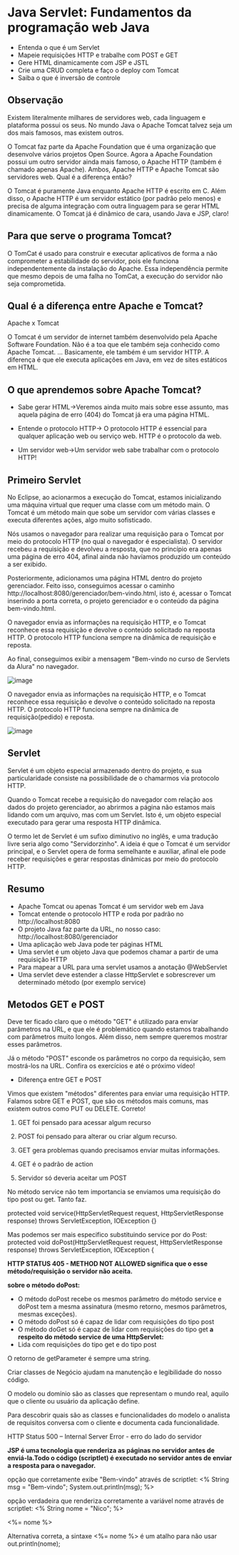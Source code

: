 # Java Servlet: Fundamentos da programação web Java

- Entenda o que é um Servlet
- Mapeie requisições HTTP e trabalhe com POST e GET
- Gere HTML dinamicamente com JSP e JSTL
- Crie uma CRUD completa e faço o deploy com Tomcat
- Saiba o que é inversão de controle


## Observação

Existem literalmente milhares de servidores web, cada linguagem e plataforma possui os seus. No mundo Java o Apache Tomcat talvez seja um dos mais famosos, mas existem outros.

O Tomcat faz parte da Apache Foundation que é uma organização que desenvolve vários projetos Open Source. Agora a Apache Foundation possui um outro servidor ainda mais famoso, o Apache HTTP (também é chamado apenas Apache). Ambos, Apache HTTP e Apache Tomcat são servidores web. Qual é a diferença então?

O Tomcat é puramente Java enquanto Apache HTTP é escrito em C. Além disso, o Apache HTTP é um servidor estático (por padrão pelo menos) e precisa de alguma integração com outra linguagem para se gerar HTML dinamicamente. O Tomcat já é dinâmico de cara, usando Java e JSP, claro!

## Para que serve o programa Tomcat?
O TomCat é usado para construir e executar aplicativos de forma a não comprometer a estabilidade do servidor, pois ele funciona independentemente da instalação do Apache. Essa independência permite que mesmo depois de uma falha no TomCat, a execução do servidor não seja comprometida.

## Qual é a diferença entre Apache e Tomcat?
Apache x Tomcat

O Tomcat é um servidor de internet também desenvolvido pela Apache Software Foundation. Não é a toa que ele também seja conhecido como Apache Tomcat. ... Basicamente, ele também é um servidor HTTP. A diferença é que ele executa aplicações em Java, em vez de sites estáticos em HTML.


## O que aprendemos sobre Apache Tomcat?

- Sabe gerar HTML->Veremos ainda muito mais sobre esse assunto, mas aquela página de erro (404) do Tomcat já era uma página HTML.

- Entende o protocolo HTTP-> O protocolo HTTP é essencial para qualquer aplicação web ou serviço web. HTTP é o protocolo da web.

- Um servidor web->Um servidor web sabe trabalhar com o protocolo HTTP!

## Primeiro Servlet

No Eclipse, ao acionarmos a execução do Tomcat, estamos inicializando uma máquina virtual que requer uma classe com um método main. O Tomcat é um método main que sobe um servidor com várias classes e executa diferentes ações, algo muito sofisticado.

Nós usamos o navegador para realizar uma requisição para o Tomcat por meio do protocolo HTTP (no qual o navegador é especialista). O servidor recebeu a requisição e devolveu a resposta, que no princípio era apenas uma página de erro 404, afinal ainda não havíamos produzido um conteúdo a ser exibido.

Posteriormente, adicionamos uma página HTML dentro do projeto gerenciador. Feito isso, conseguimos acessar o caminho http://localhost:8080/gerenciador/bem-vindo.html, isto é, acessar o Tomcat inserindo a porta correta, o projeto gerenciador e o conteúdo da página bem-vindo.html.

O navegador envia as informações na requisição HTTP, e o Tomcat reconhece essa requisição e devolve o conteúdo solicitado na reposta HTTP. O protocolo HTTP funciona sempre na dinâmica de requisição e reposta.

Ao final, conseguimos exibir a mensagem "Bem-vindo no curso de Servlets da Alura" no navegador.

![image](https://user-images.githubusercontent.com/52088444/154591729-b84137bb-600a-4b1a-95b4-e15f70862af6.png)

O navegador envia as informações na requisição HTTP, e o Tomcat reconhece essa requisição e devolve o conteúdo solicitado na reposta HTTP. O protocolo HTTP funciona sempre na dinâmica de requisição(pedido) e reposta.

![image](https://user-images.githubusercontent.com/52088444/154591904-201268b2-2fb6-4801-82f9-71e5a7ec2f06.png)

## Servlet

Servlet é um objeto especial armazenado dentro do projeto, e sua particularidade consiste na possibilidade de o chamarmos via protocolo HTTP.

Quando o Tomcat recebe a requisição do navegador com relação aos dados do projeto gerenciador, ao abrirmos a página não estamos mais lidando com um arquivo, mas com um Servlet. Isto é, um objeto especial executado para gerar uma resposta HTTP dinâmica.

O termo let de Servlet é um sufixo diminutivo no inglês, e uma tradução livre seria algo como "Servidorzinho". A ideia é que o Tomcat é um servidor principal, e o Servlet opera de forma semelhante e auxiliar, afinal ele pode receber requisições e gerar respostas dinâmicas por meio do protocolo HTTP.

## Resumo

- Apache Tomcat ou apenas Tomcat é um servidor web em Java
- Tomcat entende o protocolo HTTP e roda por padrão no http://localhost:8080
- O projeto Java faz parte da URL, no nosso caso: http://localhost:8080/gerenciador
- Uma aplicação web Java pode ter páginas HTML
- Uma servlet é um objeto Java que podemos chamar a partir de uma requisição HTTP
- Para mapear a URL para uma servlet usamos a anotação @WebServlet
- Uma servlet deve estender a classe HttpServlet e sobrescrever um determinado método (por exemplo service)

## Metodos GET e POST

Deve ter ficado claro que o método "GET" é utilizado para enviar parâmetros na URL, e que ele é problemático quando estamos trabalhando com parâmetros muito longos. Além disso, nem sempre queremos mostrar esses parâmetros.

Já o método "POST" esconde os parâmetros no corpo da requisição, sem mostrá-los na URL. Confira os exercícios e até o próximo vídeo!

- Diferença entre GET e POST

Vimos que existem "métodos" diferentes para enviar uma requisição HTTP. Falamos sobre GET e POST, que são os métodos mais comuns, mas existem outros como PUT ou DELETE.
Correto!

1) GET foi pensado para acessar algum recurso

2) POST foi pensado para alterar ou criar algum recurso.

3) GET gera problemas quando precisamos enviar muitas informações.

4) GET é o padrão de action

5) Servidor só deveria aceitar um POST


No método service não tem importancia se enviamos uma requisição  do tipo post ou get. Tanto faz.

protected void service(HttpServletRequest request, HttpServletResponse response) throws ServletException, IOException {}

Mas podemos ser mais especifico substituindo service por do Post:
protected void doPost(HttpServletRequest request, HttpServletResponse response) throws ServletException, IOException {

**HTTP STATUS 405 - METHOD NOT ALLOWED significa que o esse método/requisição o servidor não aceita.**


 **sobre o método doPost:**
- O método doPost recebe os mesmos parâmetro do método service e doPost tem a mesma assinatura (mesmo retorno, mesmos parâmetros, mesmas exceções).
- O método doPost só é capaz de lidar com requisições do tipo post
- O método doGet só é capaz de lidar com requisições do tipo get
**a respeito do método service de uma HttpServlet:**
- Lida com requisições do tipo get e do tipo post


O retorno de getParameter é sempre uma string.

Criar classes de Negócio ajudam na manutenção e legibilidade do nosso código.

O modelo ou domínio são as classes que representam o mundo real, aquilo que o cliente ou usuário da aplicação define.

Para descobrir quais são as classes e funcionalidades do modelo o analista de requisitos conversa com o cliente e documenta cada funcionalidade.

HTTP Status 500 – Internal Server Error - erro do lado do servidor

**JSP é uma tecnologia que renderiza as páginas no servidor antes de enviá-la.Todo o código (scriptlet) é executado no servidor antes de enviar a resposta para o navegador.**

opção que corretamente exibe "Bem-vindo" através de scriptlet:
<%
        String msg = "Bem-vindo";
        System.out.println(msg);
%>

opção verdadeira que renderiza corretamente a variável nome através de scriptlet:
<%
     String nome = "Nico";
%>
<p><%= nome %></p>

Alternativa correta, a sintaxe <%= nome %> é um atalho para não usar out.println(nome);

